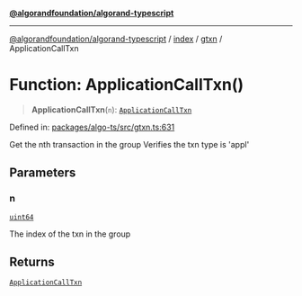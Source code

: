 [**@algorandfoundation/algorand-typescript**](../../../../README.md)

***

[@algorandfoundation/algorand-typescript](../../../../README.md) / [index](../../../README.md) / [gtxn](../README.md) / ApplicationCallTxn

# Function: ApplicationCallTxn()

> **ApplicationCallTxn**(`n`): [`ApplicationCallTxn`](../interfaces/ApplicationCallTxn.md)

Defined in: [packages/algo-ts/src/gtxn.ts:631](https://github.com/algorandfoundation/puya-ts/blob/main/packages/algo-ts/src/gtxn.ts#L631)

Get the nth transaction in the group
Verifies the txn type is 'appl'

## Parameters

### n

[`uint64`](../../../type-aliases/uint64.md)

The index of the txn in the group

## Returns

[`ApplicationCallTxn`](../interfaces/ApplicationCallTxn.md)
